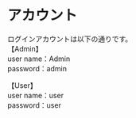 # アカウント
ログインアカウントは以下の通りです。  
【Admin】  
user name：Admin  
password：admin  

【User】  
user name：user  
password：user  
